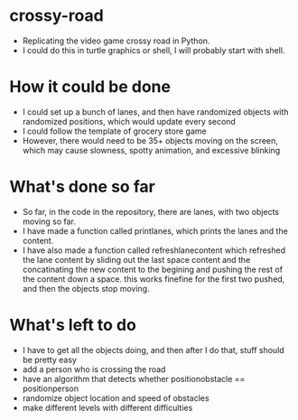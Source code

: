 # crossy-road
- Replicating the video game crossy road in Python.
- I could do this in turtle graphics or shell, I will probably start with shell.
# How it could be done
- I could set up a bunch of lanes, and then have randomized objects with randomized positions, which would update every second
- I could follow the template of grocery store game
- However, there would need to be 35+ objects moving on the screen, which may cause slowness, spotty animation, and excessive blinking
# What's done so far
- So far, in the code in the repository, there are lanes, with two objects moving so far.
- I have made a function called printlanes, which prints the lanes and the content.
- I have also made a function called refreshlanecontent which refreshed the lane content by sliding out the last space content and the concatinating the new content to the begining and pushing the rest of the content down a space. this works finefine for the first two pushed, and then the objects stop moving.
# What's left to do
- I have to get all the objects doing, and then after I do that, stuff should be pretty easy
- add a person who is crossing the road 
- have an algorithm that detects whether positionobstacle == positionperson
- randomize object location and speed of obstacles
- make different levels with different difficulties

